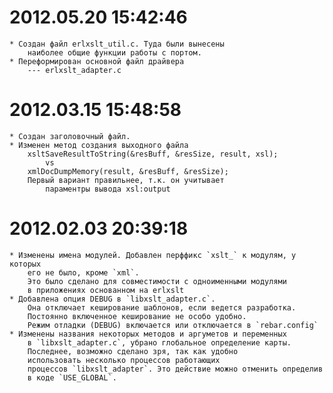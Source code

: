 
# 2012.05.20 15:42:46

    * Создан файл erlxslt_util.c. Туда были вынесены
        наиболее общие функции работы с портом.
    * Переформирован основной файл драйвера
        --- erlxslt_adapter.c

# 2012.03.15 15:48:58

    * Создан заголовочный файл.
    * Изменен метод создания выходного файла
        xsltSaveResultToString(&resBuff, &resSize, result, xsl);
            vs
        xmlDocDumpMemory(result, &resBuff, &resSize);
        Первый вариант правильнее, т.к. он учитывает
            параментры вывода xsl:output

# 2012.02.03 20:39:18

    * Изменены имена модулей. Добавлен перффикс `xslt_` к модулям, у которых
        его не было, кроме `xml`.
        Это было сделано для совместимости с одноименными модулями
        в приложениях основанном на erlxslt
    * Добавлена опция DEBUG в `libxslt_adapter.c`.
        Она отключает кеширование шаблонов, если ведется разработка.
        Постоянно включенное кеширование не особо удобно.
        Режим отладки (DEBUG) включается или отключается в `rebar.config`
    * Изменены названия некоторых методов и аргуметов и переменных
        в `libxslt_adapter.c`, убрано глобальное определение карты.
        Последнее, возможно сделано зря, так как удобно
        использовать несколько процессов работающих
        процессов `libxslt_adapter`. Это действие можно отменить определив
        в коде `USE_GLOBAL`.
